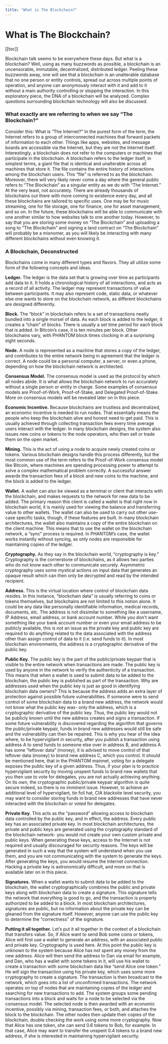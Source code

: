 ```yaml
---
title: "What is The Blockchain?"
---
```


# What is The Blockchain?

[[toc]]

Blockchain talk seems to be everywhere these days.  But what is a blockchain?  Well, using as many buzzwords as possible, a blockchain is an uncensorable, immutable, decentralized, distributed ledger.  Peeling these buzzwords away, one will see that a blockchain is an unalterable database that no one person or entity controls, spread out across multiple points of operation, and anyone can anonymously interact with it and add to it without a main authority controlling or stopping the interaction.  In this exploratory piece, the DNA of a blockchain will be analyzed.  Complex questions surrounding blockchain technology will also be discussed.

### What exactly are we referring to when we say “The Blockchain?”

Consider this: What is “The Internet?” In the purest form of the term, the Internet refers to a group of interconnected machines that forward packets of information to each other.  Things like apps, websites, and message boards are accessible via the Internet, but they are not the Internet itself.  Interestingly, a blockchain does not refer to the computers or machines that participate in the blockchain.  A blockchain refers to the ledger itself, in simplest terms, a giant file that is identical and unalterable across all machines that store it.  The file contains the entire history of interactions among the blockchain users.  This “file” is referred to as the blockchain.
    Moreover, there will very likely never come a day where the general public refers to “The Blockchain” as a singular entity as we do with “The Internet.”  At the very least, not accurately.  There are already thousands of blockchains out there with more coming to existence every day, and all these blockchains are tailored to specific uses.  One may be for music streaming, one for file storage, one for finance, one for asset management, and so on.  In the future, these blockchains will be able to communicate with one another similar to how websites talk to one another today.  However, to say that you are storing some money on “The Blockchain” and uploading a song to “The Blockchain” and signing a land contract on “The Blockchain” will probably be a misnomer, as you will likely be interacting with many different blockchains without even knowing it.

### A Blockchain, Deconstructed

Blockchains come in many different types and flavors.  They all utilize some form of the following concepts and ideas.

**Ledger.** The ledger is the data set that is growing over time as participants add data to it.  It holds a chronological history of all interactions, and acts as a record of all activity.  The ledger may represent transactions of value between participants.  It may also represent code, static data, or whatever else one wants to store on the blockchain network, as different blockchains are designed differently.

**Block.** The “block” in blockchain refers to a set of transactions neatly bundled into a single morsel of data.  As each block is added to the ledger, it creates a “chain” of blocks.  There is usually a set time period for each block that is added.  In Bitcoin’s case, it is ten minutes per block.  Other blockchains vary, with PHANTOM block times clocking in at a surprising eight seconds.

**Node.** A node is represented as a machine that stores a copy of the ledger, and contributes to the entire network being in agreement that the ledger is correct.  A node could be a personal computer, a server, or even a phone, depending on how the blockchain network is architected.

**Consensus Model.** The consensus model is used as the protocol by which all nodes abide.  It is what allows the blockchain network to run accurately without a single person or entity in charge.  Some examples of consensus models are Proof-of-Work, Proof-of-Stake, and Delegated Proof-of-Stake. More on consensus models will be revealed later on in this piece.

**Economic Incentive.** Because blockchains are trustless and decentralized, an economic incentive is needed to run nodes.  That essentially means the people who keep the blockchain alive and honest need to get paid.  This is usually achieved through collecting transaction fees every time average users interact with the ledger.  In many blockchain designs, the system also issues new coins or tokens to the node operators, who then sell or trade them on the open market.

**Mining.**  This is the act of using a node to acquire newly created coins or tokens.   Various blockchain designs handle this process differently, but the most common use of the term refers to the Proof-of-Work consensus model like Bitcoin, where machines are spending processing power to attempt to solve a complex mathematical problem correctly.  A successful answer awards the transaction fees of a block and new coins to the machine, and the block is added to the ledger.

**Wallet.**  A wallet can also be viewed as a terminal or client that interacts with the blockchain, and makes requests to the network for new data to be added. The primary reason this client is called a wallet is that right now in blockchain world, it is mainly used for viewing the balance and transferring value to other wallets.  The wallet can also be used to carry out other use-case specific tasks, though, if these features are built.  In many blockchain architectures, the wallet also maintains a copy of the entire blockchain on the client machine.  This means that to use the wallet on the blockchain network, a “sync” process is required.  In PHANTOM’s case, the wallet works instantly without syncing, as only nodes are responsible for maintaining copies of the ledger.

**Cryptography.**  As they say in the blockchain world, “cryptography is key.”  Cryptography is the cornerstone of blockchains, as it allows two parties who do not know each other to communicate securely.  Asymmetric cryptography uses some mystical actions on input data that generates an opaque result which can then only be decrypted and read by the intended recipient.

**Address.** This is the virtual location where control of blockchain data resides.  In this instance, “blockchain data” is usually referring to coins or tokens themselves, but blockchains are not limited to this notion alone.  It could be any data like personally identifiable information, medical records, documents, etc.  The address is not dissimilar to something like a username, IP Address, email address, or bank account number.  While you don’t want something like your bank account number or even your email address to be publicly available, this is not an issue as the private key and public key are required to do anything related to the data associated with the address other than assign control of data to it (i.e. send funds to it).  In most blockchain environments, the address is a cryptographic derivative of the public key.

**Public Key.** The public key is the part of the public/private keypair that is visible to the entire network when transactions are made.  The public key is used by anyone in the network to verify the authenticity of a transaction.  This means that when a wallet is used to submit data to be added to the blockchain, the public key is published as part of the transaction.  Why are addresses used when the public key is just as good in identifying blockchain data owners?  This is because the address adds an extra layer of protection against possible future vulnerabilities.  If someone were to send control of some blockchain data to a brand new address, the network would not know what the public key was- only the address, which is a cryptographic derivative of the public key.  Thus, the public key would not be publicly known until the new address creates and signs a transaction.  If some future vulnerability is discovered regarding the algorithm that governs the public/private keypair, funds in brand new addresses would still be safe and the vulnerability can then be repaired.  This is why you hear of the idea where, to be hypervigilant in security, after you publish a transaction using address A to send funds to someone else over in address B, and address A has some “leftover data” (money), it is advised to move control of that leftover data (money) to brand new address C, which you control.
    It should be mentioned here, that in the PHANTOM mainnet, voting for a delegate exposes the public key of a given address.  Thus, if your plan is to practice hypervigilant security by moving unspent funds to brand new wallets that you then use to vote for delegates, you are not actually achieving anything.  On its own, the cryptographic public/private keypair algorithm is quite secure indeed, so there is no imminent issue.  However, to achieve an additional level of hypervigilant, tin foil hat, CIA blacksite level security, you may want to consider storing funds in brand new addresses that have never interacted with the blockchain or voted for delegates.

**Private Key.**  This acts as the “password” allowing access to blockchain data controlled by the public key, and in effect, the address. Every public key has an associated private key.  In most blockchain architectures, the private and public keys are generated using the cryptography standard of the blockchain network- you would not create your own custom private and public keys.  When generating these keys, access to the Internet is not required and usually discouraged for security reasons.  The keys will be generated in such a way that the system will understand when you use them, and you are not communicating with the system to generate the keys.  After generating the keys, you would resume the Internet connection.  Hacking a private key is astronomically difficult, and more on that is available later on in this piece.

**Signatures.** When a wallet wants to submit data to be added to the blockchain, the wallet cryptographically combines the public and private keys along with blockchain data to create a signature.  This signature tells the network that everything is good to go, and the transaction is properly authorized to be added to a block.  In most blockchain architectures, signatures are public, but no information about the private key can be gleaned from the signature itself.  However, anyone can use the public key to determine the “correctness” of the signature.

**Putting it all together.**  Let’s put it all together in the context of a blockchain that transfers value.  So, if Alice want to send Bob some coins or tokens, Alice will first use a wallet to generate an address, with an associated public and private key. Cryptography is used here.  At this point the public key is unknown to the system because Alice has not spent any money from the new address.  Alice will then send the address to Dan via email for example, and Dan, who has a wallet with some tokens in it, will use his wallet to create a transaction with some blockchain data like “send Alice one token.” He will sign the transaction using his private key, which uses some more cryptography to create a signature.  The transaction is then broadcast to the network, which goes into a list of unconfirmed transactions.  The network operates on top of nodes that are maintaining copies of the ledger and searching for new transactions to add.  The system groups some pending transactions into a block and waits for a node to be selected via the consensus model. The selected node is then awarded with an economic incentive, possibly via mining, transaction fees, or both, and attaches the block to the blockchain.  The other nodes then update their copies of the blockchain, double checking the work using some more cryptography.  Now that Alice has one token, she can send 0.6 tokens to Bob, for example.  In that case, Alice may want to transfer the unspent 0.4 tokens to a brand new address, if she is interested in maintaining hypervigilant security.

